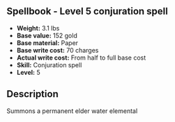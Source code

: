 ## Spellbook - Level 5 conjuration spell
- **Weight:** 3.1 lbs
- **Base value:** 152 gold
- **Base material:** Paper
- **Base write cost:** 70 charges
- **Actual write cost:** From half to full base cost
- **Skill:** Conjuration spell
- **Level:** 5
## Description
Summons a permanent elder water elemental
